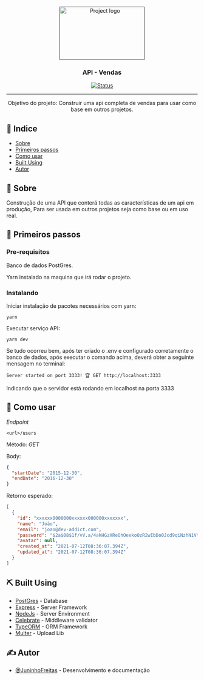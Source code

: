 







<p align="center">
  <a href="" rel="noopener">
 <img width=224px height=140px src="https://yt3.ggpht.com/ytc/AKedOLTPwDyeUXnSwcXo8J-zvQ4pezD8_5ZgyTMk4NH9KA=s900-c-k-c0x00ffffff-no-rj" alt="Project logo"></a>
</p>

<h3 align="center">API - Vendas</h3>

<div align="center">

[![Status](https://img.shields.io/badge/Status-in%20development-red)]()

</div>

---

<p align="center"> Objetivo do projeto: 
  Construir uma api completa de vendas para usar como base em outros projetos.
    <br> 
</p>

## 📝 Indice

- [Sobre](#about)
- [Primeiros passos](#getting_started)
- [Como usar](#usage)
- [Built Using](#built_using)
- [Autor](#autor)

## 🧐 Sobre <a name = "about"></a>

<p>
  Construção de uma API que conterá todas as características de um api em produção,
  Para ser usada em outros projetos seja como base ou em uso real.
</p>


## 🏁 Primeiros passos <a name = "getting_started"></a>

### Pre-requisitos
Banco de dados PostGres.

Yarn instalado na maquina que irá rodar o projeto.


### Instalando

Iniciar instalação de pacotes necessários com yarn:
```
yarn
```
Executar serviço API:
```
yarn dev
```
Se tudo ocorreu bem, após ter criado o .env e configurado corretamente o banco de dados, após executar o comando acima, deverá obter a seguinte mensagem no terminal:
```
Server started on port 3333! 🏆 GET http://localhost:3333
```
Indicando que o servidor está rodando em localhost na porta 3333
## 🎈 Como usar <a name="usage"></a>
_Endpoint_

`<url>/users`

Método: *GET*

Body:
```json
{
  "startDate": "2015-12-30",
  "endDate": "2016-12-30"
}
```
Retorno esperado:
```json
[
  {
    "id": "xxxxxx0000000xxxxxx000000xxxxxxx",
    "name": "João",
    "email": "joao@dev-addict.com",
    "password": "$2a$08$1f/vV.a/4akHGzXReOhOeekoOzR2wIbDo0Jcd9qiNzhN1Vt.xp6c.",
    "avatar": null,
    "created_at": "2021-07-12T08:36:07.394Z",
    "updated_at": "2021-07-12T08:36:07.394Z"
  }
]
```




## ⛏️ Built Using <a name = "built_using"></a>

- [PostGres](https://www.postgresql.org) - Database
- [Express](https://expressjs.com/) - Server Framework
- [NodeJs](https://nodejs.org/en/) - Server Environment
- [Celebrate](https://www.npmjs.com/package/celebrate) - Middleware validator
- [TypeORM](https://typeorm.io/) - ORM Framework
- [Multer]() - Upload Lib

## ✍️ Autor <a name = "autor"></a>

- [@JuninhoFreitas](https://github.com/JuninhoFreitas) - Desenvolvimento e documentação
